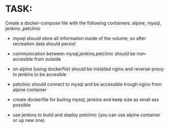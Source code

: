 # TASK:

Create a docker-compose file with the following containers:
alpine, mysql, jenkins ,petclinic

- mysql should store all information inside of the volume, so after recreation data should persist
- communication between mysql,jenkins,petclinic should be non-accesible from outside
- on alpine (using dockerfile) should be installed nginx and reverse-proxy to jenkins to be accesible
- petclinic should connect to mysql and be accessible trough nginx from alpine container

- create dockerfile for builing mysql, jenkins and keep size as small ass possible
- use jenkins to build and deploy petclinic (you can use alpine container or up new one)